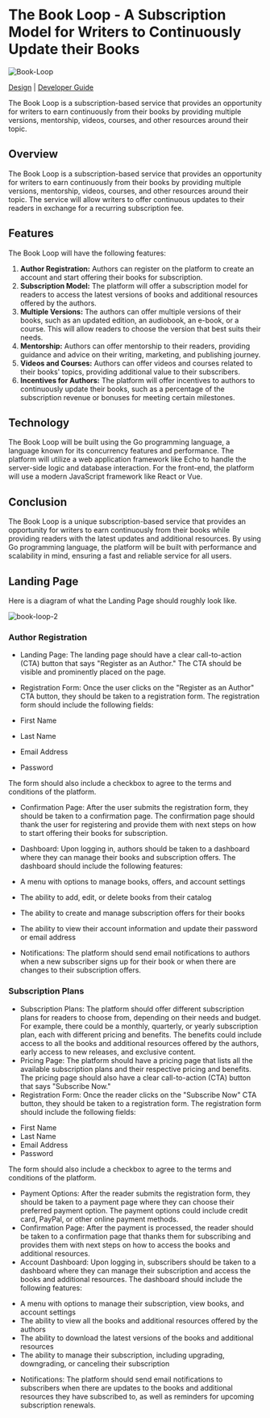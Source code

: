 # The Book Loop - A Subscription Model for Writers to Continuously Update their Books

![Book-Loop](https://user-images.githubusercontent.com/64713734/222489267-1fe77f77-5815-4e68-b69b-65b87d5ff5d6.png)

[Design](design.md) | [Developer Guide](developer-guide.md)

The Book Loop is a subscription-based service that provides an opportunity for writers to earn continuously from their books by providing multiple versions, mentorship, videos, courses, and other resources around their topic.

## Overview

The Book Loop is a subscription-based service that provides an opportunity for writers to earn continuously from their books by providing multiple versions, mentorship, videos, courses, and other resources around their topic. The service will allow writers to offer continuous updates to their readers in exchange for a recurring subscription fee.

## Features

The Book Loop will have the following features:

1. **Author Registration:** Authors can register on the platform to create an account and start offering their books for subscription.
2. **Subscription Model:** The platform will offer a subscription model for readers to access the latest versions of books and additional resources offered by the authors.
3. **Multiple Versions:** The authors can offer multiple versions of their books, such as an updated edition, an audiobook, an e-book, or a course. This will allow readers to choose the version that best suits their needs.
4. **Mentorship:** Authors can offer mentorship to their readers, providing guidance and advice on their writing, marketing, and publishing journey.
5. **Videos and Courses:** Authors can offer videos and courses related to their books' topics, providing additional value to their subscribers.
6. **Incentives for Authors:** The platform will offer incentives to authors to continuously update their books, such as a percentage of the subscription revenue or bonuses for meeting certain milestones.

## Technology

The Book Loop will be built using the Go programming language, a language known for its concurrency features and performance. The platform will utilize a web application framework like Echo to handle the server-side logic and database interaction. For the front-end, the platform will use a modern JavaScript framework like React or Vue.

## Conclusion

The Book Loop is a unique subscription-based service that provides an opportunity for writers to earn continuously from their books while providing readers with the latest updates and additional resources. By using Go programming language, the platform will be built with performance and scalability in mind, ensuring a fast and reliable service for all users.

## Landing Page

Here is a diagram of what the Landing Page should roughly look like.

![book-loop-2](https://user-images.githubusercontent.com/19922556/222321046-9588ec35-9a0f-40be-9ea8-a8cc6b59b34d.png)

### Author Registration

- Landing Page: The landing page should have a clear call-to-action (CTA) button that says "Register as an Author." The CTA should be visible and prominently placed on the page.
- Registration Form: Once the user clicks on the "Register as an Author" CTA button, they should be taken to a registration form. The registration form should include the following fields:

- First Name
- Last Name
- Email Address
- Password

The form should also include a checkbox to agree to the terms and conditions of the platform.

- Confirmation Page: After the user submits the registration form, they should be taken to a confirmation page. The confirmation page should thank the user for registering and provide them with next steps on how to start offering their books for subscription.
- Dashboard: Upon logging in, authors should be taken to a dashboard where they can manage their books and subscription offers. The dashboard should include the following features:

- A menu with options to manage books, offers, and account settings
- The ability to add, edit, or delete books from their catalog
- The ability to create and manage subscription offers for their books
- The ability to view their account information and update their password or email address

- Notifications: The platform should send email notifications to authors when a new subscriber signs up for their book or when there are changes to their subscription offers.

### Subscription Plans

- Subscription Plans: The platform should offer different subscription plans for readers to choose from, depending on their needs and budget. For example, there could be a monthly, quarterly, or yearly subscription plan, each with different pricing and benefits. The benefits could include access to all the books and additional resources offered by the authors, early access to new releases, and exclusive content.
- Pricing Page: The platform should have a pricing page that lists all the available subscription plans and their respective pricing and benefits. The pricing page should also have a clear call-to-action (CTA) button that says "Subscribe Now."
- Registration Form: Once the reader clicks on the "Subscribe Now" CTA button, they should be taken to a registration form. The registration form should include the following fields:

* First Name
* Last Name
* Email Address
* Password

The form should also include a checkbox to agree to the terms and conditions of the platform.

- Payment Options: After the reader submits the registration form, they should be taken to a payment page where they can choose their preferred payment option. The payment options could include credit card, PayPal, or other online payment methods.
- Confirmation Page: After the payment is processed, the reader should be taken to a confirmation page that thanks them for subscribing and provides them with next steps on how to access the books and additional resources.
- Account Dashboard: Upon logging in, subscribers should be taken to a dashboard where they can manage their subscription and access the books and additional resources. The dashboard should include the following features:

* A menu with options to manage their subscription, view books, and account settings
* The ability to view all the books and additional resources offered by the authors
* The ability to download the latest versions of the books and additional resources
* The ability to manage their subscription, including upgrading, downgrading, or canceling their subscription

- Notifications: The platform should send email notifications to subscribers when there are updates to the books and additional resources they have subscribed to, as well as reminders for upcoming subscription renewals.

